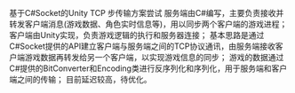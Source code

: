 基于C#Socket的Unity TCP 步传输方案尝试
服务端由C#编写，主要负责接收并转发客户端消息(游戏数据、角色实时信息等)，用以同步两个客户端的游戏进程；
客户端由Unity实现，负责游戏逻辑的执行和服务器连接；
基本思路是通过C#Socket提供的API建立客户端与服务端之间的TCP协议通讯，由服务端接收客户端游戏数据再转发给另一个客户端，以实现游戏信息的同步；
游戏的数据通过C#提供的BitConverter和Encoding类进行反序列化和序列化，用于服务端和客户端之间的传输；
目前延迟较高，待优化。
